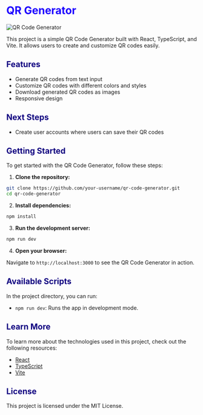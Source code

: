 # <span style="color: #1d00ff;">QR Generator</span>

![QR Code Generator](https://res.cloudinary.com/dt9pviq34/image/upload/v1738600044/IMG_7453_lmyzcy.jpg)

This project is a simple QR Code Generator built with React, TypeScript, and Vite. It allows users to create and customize QR codes easily.

## <span style="color: #0f0080;">Features</span>

- Generate QR codes from text input
- Customize QR codes with different colors and styles
- Download generated QR codes as images
- Responsive design

## <span style="color: #0f0080;">Next Steps</span>

- Create user accounts where users can save their QR codes

## <span style="color: #0f0080;">Getting Started</span>

To get started with the QR Code Generator, follow these steps:

1. **Clone the repository:**

```sh
git clone https://github.com/your-username/qr-code-generator.git
cd qr-code-generator
```

2. **Install dependencies:**

```sh
npm install
```

3. **Run the development server:**

```sh
npm run dev
```

4. **Open your browser:**

Navigate to `http://localhost:3000` to see the QR Code Generator in action.

## <span style="color: #0f0080;">Available Scripts</span>

In the project directory, you can run:

- `npm run dev`: Runs the app in development mode.

## <span style="color: #0f0080;">Learn More</span>

To learn more about the technologies used in this project, check out the following resources:

- [React](https://reactjs.org/)
- [TypeScript](https://www.typescriptlang.org/)
- [Vite](https://vitejs.dev/)

## <span style="color: #0f0080;">License</span>

This project is licensed under the MIT License.
